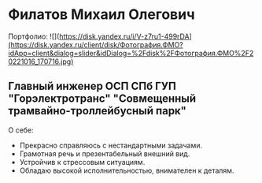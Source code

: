 # Филатов Михаил Олегович
Портфолио:
![](https://disk.yandex.ru/i/V-z7ru1-499rDA](https://disk.yandex.ru/client/disk/Фотография.ФМО?idApp=client&dialog=slider&idDialog=%2Fdisk%2FФотография.ФМО%2F20221016_170716.jpg)

## Главный инженер ОСП СПб ГУП "Горэлектротранс" "Совмещенный трамвайно-троллейбусный парк"

О себе:
- Прекрасно справляюсь с нестандартными задачами.
- Грамотная речь и презентабельный внешний вид.
- Устройчив к стрессовым ситуациям.
- Обладаю высокой исполнительностью, внимателен к деталям.
